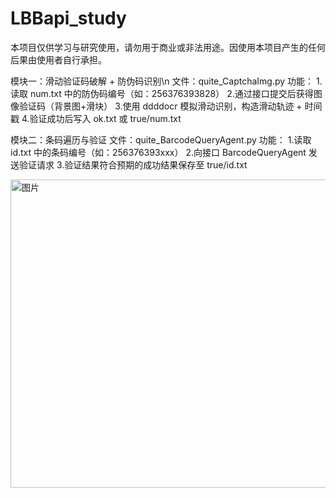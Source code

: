 # LBBapi_study
本项目仅供学习与研究使用，请勿用于商业或非法用途。因使用本项目产生的任何后果由使用者自行承担。


模块一：滑动验证码破解 + 防伪码识别\n
文件：quite_CaptchaImg.py
功能：
1.读取 num.txt 中的防伪码编号（如：256376393828）
2.通过接口提交后获得图像验证码（背景图+滑块）
3.使用 ddddocr 模拟滑动识别，构造滑动轨迹 + 时间戳
4.验证成功后写入 ok.txt 或 true/num.txt


模块二：条码遍历与验证
文件：quite_BarcodeQueryAgent.py
功能：
1.读取 id.txt 中的条码编号（如：256376393xxx）
2.向接口 BarcodeQueryAgent 发送验证请求
3.验证结果符合预期的成功结果保存至 true/id.txt


<img width="1176" height="493" alt="图片" src="https://github.com/user-attachments/assets/11a72078-241a-4ae0-a6ac-1ee344fdea4d" />
